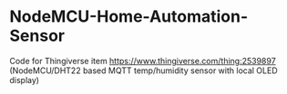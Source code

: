 # NodeMCU-Home-Automation-Sensor
Code for Thingiverse item https://www.thingiverse.com/thing:2539897 (NodeMCU/DHT22 based MQTT temp/humidity sensor with local OLED display)
